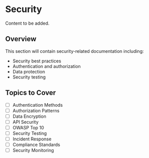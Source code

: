 # Security

Content to be added.

## Overview
This section will contain security-related documentation including:
- Security best practices
- Authentication and authorization
- Data protection
- Security testing

## Topics to Cover
- [ ] Authentication Methods
- [ ] Authorization Patterns
- [ ] Data Encryption
- [ ] API Security
- [ ] OWASP Top 10
- [ ] Security Testing
- [ ] Incident Response
- [ ] Compliance Standards
- [ ] Security Monitoring 
